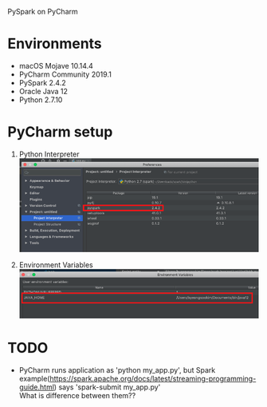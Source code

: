 PySpark on PyCharm

# Environments
* macOS Mojave 10.14.4<br>
* PyCharm Community 2019.1<br>
* PySpark 2.4.2 <br>
* Oracle Java 12<br>
* Python 2.7.10<br>

# PyCharm setup
1. Python Interpreter
![alt text](interpreter.png)

2. Environment Variables
![alt text](environment_variables.png)

# TODO
* PyCharm runs application as 'python my_app.py', but Spark example(https://spark.apache.org/docs/latest/streaming-programming-guide.html) says 'spark-submit my_app.py'<br>
What is difference between them??
